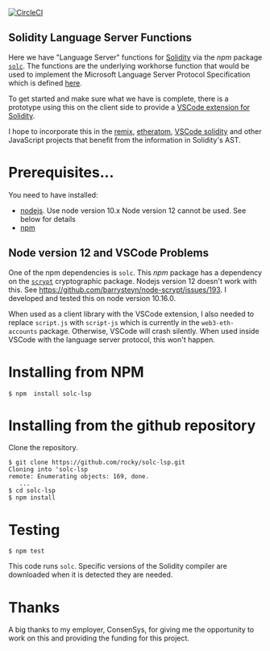 [![CircleCI](https://circleci.com/gh/rocky/solc-lsp.svg?style=svg)](https://circleci.com/gh/rocky/solc-lsp)

Solidity Language Server Functions
----------------------------------

Here we have "Language Server" functions for [Solidity](https://solidity.readthedocs.io/) via the _npm_ package [`solc`](https://www.npmjs.com/package/solc).
The functions are the underlying workhorse function that would be used to implement the Microsoft Language Server Protocol Specification which is defined [here](https://microsoft.github.io/language-server-protocol/specification).

To get started and make sure what we have is complete, there is a prototype using this on the client side to provide a [VSCode extension for Solidity](https://github.com/rocky/vscode-solidity).

I hope to incorporate this in the [remix](https://remix-ide.readthedocs.io/en/latest/), [etheratom](https://atom.io/packages/etheratom), [VSCode solidity](https://marketplace.visualstudio.com/items?itemName=JuanBlanco.solidity) and other JavaScript projects that benefit from the information in Solidity's AST.


# Prerequisites...

You need to have installed:

* [nodejs](https://nodejs.org/en/). Use node version 10.x Node version 12 cannot be used. See below for details
* [npm](https://www.npmjs.com/get-npm)

## Node version 12 and VSCode Problems

One of the npm dependencies is `solc`. This _npm_ package has a dependency on the [`scrypt`](https://www.npmjs.com/package/scrypt) cryptographic package. Nodejs version 12
doesn't work with this. See https://github.com/barrysteyn/node-scrypt/issues/193. I developed and tested this on node version 10.16.0.

When used as a client library with the VSCode extension, I also needed to replace `script.js` with `script-js` which is currently in the `web3-eth-accounts` package.  Otherwise, VSCode will crash silently. When used inside VSCode with the language server protocol, this won't happen.


# Installing from NPM

```console
$ npm  install solc-lsp
```

# Installing from the github repository

Clone the repository.

```console
$ git clone https://github.com/rocky/solc-lsp.git
Cloning into 'solc-lsp
remote: Enumerating objects: 169, done.
   ...
$ cd solc-lsp
$ npm install
```

# Testing

```console
$ npm test
```

This code runs `solc`. Specific versions of the Solidity compiler are downloaded when it is detected they are needed.

# Thanks

A big thanks to my employer, ConsenSys, for giving me the opportunity to work on this and providing the funding for this project.
